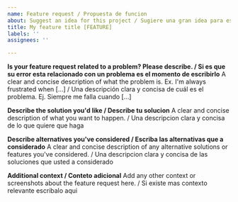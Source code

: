 ```yaml
---
name: Feature request / Propuesta de funcion
about: Suggest an idea for this project / Sugiere una gran idea para este proyecto
title: My feature title [FEATURE]
labels: ''
assignees: ''

---
```


**Is your feature request related to a problem? Please describe. / Si es que su error esta relacionado con un problema es el momento de escribirlo**
A clear and concise description of what the problem is. Ex. I'm always frustrated when [...] /
Una descripción clara y concisa de cuál es el problema. Ej. Siempre me falla cuando [...]

**Describe the solution you'd like / Describe tu solucion**
A clear and concise description of what you want to happen. / Una descripcion clara y concisa de lo que quiere que haga

**Describe alternatives you've considered / Escriba las alternativas que a considerado**
A clear and concise description of any alternative solutions or features you've considered. / 
Una descripcion clara y concisa de las soluciones que usted a considerado

**Additional context / Conteto adicional**
Add any other context or screenshots about the feature request here. / Si existe mas contexto relevante escribalo aqui
